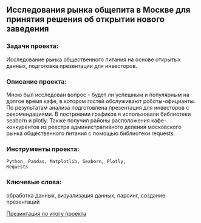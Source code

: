 ## Исследования рынка общепита в Москве для принятия решения об открытии нового заведения

### Задачи проекта:
Исследование рынка общественного питания на основе открытых данных, подготовка презентации для инвесторов.

### Описание проекта:
Мною был исследован вопрос - будет ли успешным и популярным на долгое время кафе, в котором гостей обслуживают роботы-официанты.
По результатам анализа подготовлена презентация для инвесторов с рекомендациями. В построении графиков я использовали библиотеки seaborn и plotly.
Также получил районы расположения кафе-конкурентов из реестра административного деления московского рынка общественного питания с помощью библиотеки requests.

### Инструменты проекта:
<code>Python, Pandas, Matplotlib, Seaborn, Plotly, Requests</code>

### Ключевые слова:
обработка данных, визуализация данных, парсинг, создание презентаций

[Презинтация по итогу проекта]()